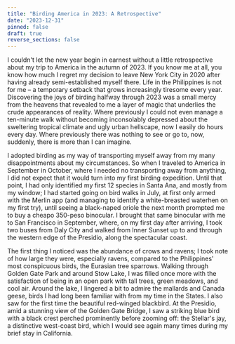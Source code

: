 ```yaml
---
title: "Birding America in 2023: A Retrospective"
date: "2023-12-31"
pinned: false
draft: true
reverse_sections: false
---
```


I couldn't let the new year begin in earnest without a little retrospective about my trip to America in the autumn of 2023. If you know me at all, you know how much I regret my decision to leave New York City in 2020 after having already semi-established myself there. Life in the Philippines is not for me – a temporary setback that grows increasingly tiresome every year. Discovering the joys of birding halfway through 2023 was a small mercy from the heavens that revealed to me a layer of magic that underlies the crude appearances of reality. Where previously I could not even manage a ten-minute walk without becoming inconsolably depressed about the sweltering tropical climate and ugly urban hellscape, now I easily do hours every day. Where previously there was nothing to see or go to, now, suddenly, there is more than I can imagine.

I adopted birding as my way of transporting myself away from my many disappointments about my circumstances. So when I traveled to America in September in October, where I needed no transporting away from anything, I did not expect that it would turn into my first birding expedition. Until that point, I had only identified my first 12 species in Santa Ana, and mostly from my window; I had started going on bird walks in July, at first only armed with the Merlin app (and managing to identify a white-breasted waterhen on my first try), until seeing a black-naped oriole the next month prompted me to buy a cheapo 350-peso binocular. I brought that same binocular with me to San Francisco in September, where, on my first day after arriving, I took two buses from Daly City and walked from Inner Sunset up to and through the western edge of the Presidio, along the spectacular coast.

The first thing I noticed was the abundance of crows and ravens; I took note of how large they were, especially ravens, compared to the Philippines' most conspicuous birds, the Eurasian tree sparrows. Walking through Golden Gate Park and around Stow Lake, I was filled once more with the satisfaction of being in an open park with tall trees, green meadows, and cool air. Around the lake, I lingered a bit to admire the mallards and Canada geese, birds I had long been familiar with from my time in the States. I also saw for the first time the beautiful red-winged blackbird. At the Presidio, amid a stunning view of the Golden Gate Bridge, I saw a striking blue bird with a black crest perched prominently before zooming off: the Stellar's jay, a distinctive west-coast bird, which I would see again many times during my brief stay in California.